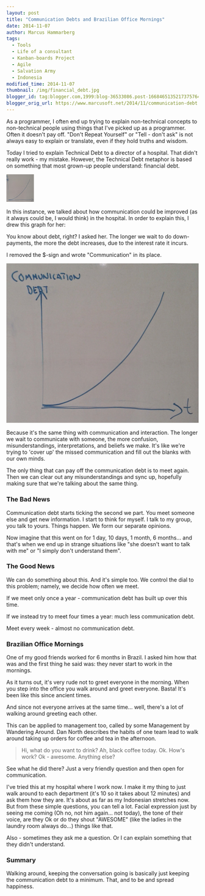 ```yaml
---
layout: post
title: "Communication Debts and Brazilian Office Mornings"
date: 2014-11-07
author: Marcus Hammarberg
tags:
  - Tools
  - Life of a consultant
  - Kanban-boards Project
  - Agile
  - Salvation Army
  - Indonesia
modified_time: 2014-11-07
thumbnail: /img/financial_debt.jpg
blogger_id: tag:blogger.com,1999:blog-36533086.post-1668465135217375764
blogger_orig_url: https://www.marcusoft.net/2014/11/communication-debt.html
---
```


As a programmer, I often end up trying to explain non-technical concepts to non-technical people using things that I've picked up as a programmer. Often it doesn't pay off. "Don't Repeat Yourself" or "Tell - don't ask" is not always easy to explain or translate, even if they hold truths and wisdom.

Today I tried to explain Technical Debt to a director of a hospital. That didn't really work - my mistake. However, the Technical Debt metaphor is based on something that most grown-up people understand: financial debt.

![Financial Debt](/img/financial_debt.jpg)

In this instance, we talked about how communication could be improved (as it always could be, I would think) in the hospital. In order to explain this, I drew this graph for her:

You know about debt, right? I asked her. The longer we wait to do down-payments, the more the debt increases, due to the interest rate it incurs.

I removed the $-sign and wrote "Communication" in its place.

![Communication Debt](/img/communication_debt.jpg)

Because it's the same thing with communication and interaction. The longer we wait to communicate with someone, the more confusion, misunderstandings, interpretations, and beliefs we make. It's like we're trying to 'cover up' the missed communication and fill out the blanks with our own minds.

The only thing that can pay off the communication debt is to meet again. Then we can clear out any misunderstandings and sync up, hopefully making sure that we're talking about the same thing.

### The Bad News

Communication debt starts ticking the second we part. You meet someone else and get new information. I start to think for myself. I talk to my group, you talk to yours. Things happen. We form our separate opinions.

Now imagine that this went on for 1 day, 10 days, 1 month, 6 months... and that's when we end up in strange situations like "she doesn't want to talk with me" or "I simply don't understand them".

### The Good News

We can do something about this. And it's simple too. We control the dial to this problem; namely, we decide how often we meet.

If we meet only once a year - communication debt has built up over this time.

If we instead try to meet four times a year: much less communication debt.

Meet every week - almost no communication debt.

### Brazilian Office Mornings

One of my good friends worked for 6 months in Brazil. I asked him how that was and the first thing he said was: they never start to work in the mornings.

As it turns out, it's very rude not to greet everyone in the morning. When you step into the office you walk around and greet everyone. Basta! It's been like this since ancient times.

And since not everyone arrives at the same time... well, there's a lot of walking around greeting each other.

This can be applied to management too, called by some Management by Wandering Around. Dan North describes the habits of one team lead to walk around taking up orders for coffee and tea in the afternoon.

> Hi, what do you want to drink? Ah, black coffee today. Ok. How's work? Ok - awesome. Anything else?

See what he did there? Just a very friendly question and then open for communication.

I've tried this at my hospital where I work now. I make it my thing to just walk around to each department (it's 10 so it takes about 12 minutes) and ask them how they are. It's about as far as my Indonesian stretches now. But from these simple questions, you can tell a lot. Facial expression just by seeing me coming (Oh no, not him again... not today), the tone of their voice, are they Ok or do they shout "AWESOME" (like the ladies in the laundry room always do...) things like that.

Also - sometimes they ask me a question. Or I can explain something that they didn't understand.

### Summary

Walking around, keeping the conversation going is basically just keeping the communication debt to a minimum. That, and to be and spread happiness.
